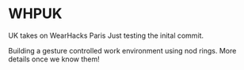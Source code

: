 # WHPUK
UK takes on WearHacks Paris
Just testing the inital commit.

Building a gesture controlled work environment using nod rings.
More details once we know them!